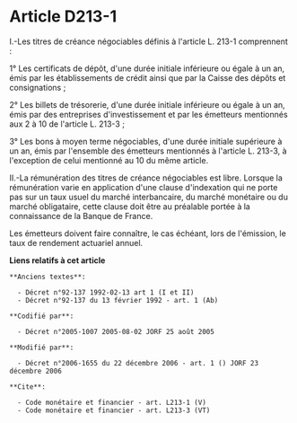 # Article D213-1

I.-Les titres de créance négociables définis à l'article L. 213-1 comprennent : 

1° Les certificats de dépôt, d'une durée initiale inférieure ou égale à un an, émis par les établissements de crédit ainsi
que par la Caisse des dépôts et consignations ; 

2° Les billets de trésorerie, d'une durée initiale inférieure ou égale à un an, émis par des entreprises d'investissement et
par les émetteurs mentionnés aux 2 à 10 de l'article L. 213-3 ; 

3° Les bons à moyen terme négociables, d'une durée initiale supérieure à un an, émis par l'ensemble des émetteurs mentionnés
à l'article L. 213-3, à l'exception de celui mentionné au 10 du même article. 

II.-La rémunération des titres de créance négociables est libre. Lorsque la rémunération varie en application d'une clause
d'indexation qui ne porte pas sur un taux usuel du marché interbancaire, du marché monétaire ou du marché obligataire, cette
clause doit être au préalable portée à la connaissance de la Banque de France. 

Les émetteurs doivent faire connaître, le cas échéant, lors de l'émission, le taux de rendement actuariel annuel.

**Liens relatifs à cet article**

	**Anciens textes**:

	  - Décret n°92-137 1992-02-13 art 1 (I et II)
	  - Décret n°92-137 du 13 février 1992 - art. 1 (Ab)

	**Codifié par**:

	  - Décret n°2005-1007 2005-08-02 JORF 25 août 2005

	**Modifié par**:

	  - Décret n°2006-1655 du 22 décembre 2006 - art. 1 () JORF 23 décembre 2006

	**Cite**:

	  - Code monétaire et financier - art. L213-1 (V)
	  - Code monétaire et financier - art. L213-3 (VT)
